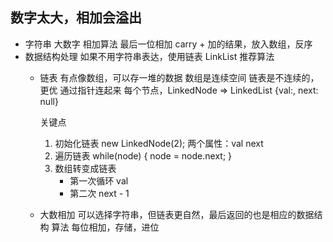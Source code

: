 ## 数字太大，相加会溢出
- 字符串 大数字 
    相加算法 最后一位相加
    carry + 加的结果，放入数组，反序
- 数据结构处理
    如果不用字符串表达，使用链表 LinkList
    推荐算法
    - 链表
        有点像数组，可以存一堆的数据
        数组是连续空间
        链表是不连续的，更优 通过指针连起来
        每个节点，LinkedNode => LinkedList {val:, next: null}

        关键点
        1. 初始化链表 new LinkedNode(2);
            两个属性：val  next
        2. 遍历链表
            while(node) {
                node = node.next;
            }
        3. 数组转变成链表
            - 第一次循环 val
            - 第二次 next - 1
    
    - 大数相加 可以选择字符串，但链表更自然，最后返回的也是相应的数据结构
        算法 每位相加，存储，进位